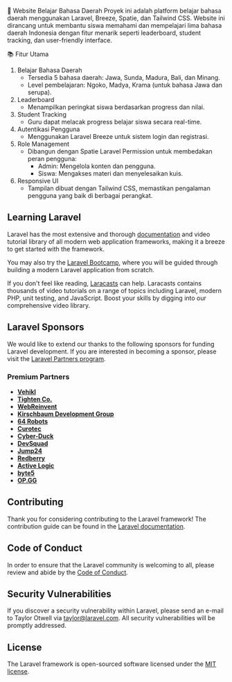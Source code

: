 🌟 Website Belajar Bahasa Daerah
Proyek ini adalah platform belajar bahasa daerah menggunakan Laravel, Breeze, Spatie, dan Tailwind CSS. Website ini dirancang untuk membantu siswa memahami dan mempelajari lima bahasa daerah Indonesia dengan fitur menarik seperti leaderboard, student tracking, dan user-friendly interface.

📚 Fitur Utama
1. Belajar Bahasa Daerah
    - Tersedia 5 bahasa daerah: Jawa, Sunda, Madura, Bali, dan Minang.
    - Level pembelajaran: Ngoko, Madya, Krama (untuk bahasa Jawa dan serupa).
2. Leaderboard
    - Menampilkan peringkat siswa berdasarkan progress dan nilai.
3. Student Tracking
    - Guru dapat melacak progress belajar siswa secara real-time.
4. Autentikasi Pengguna
   - Menggunakan Laravel Breeze untuk sistem login dan registrasi.
5. Role Management
   - Dibangun dengan Spatie Laravel Permission untuk membedakan peran pengguna:
        - Admin: Mengelola konten dan pengguna.
        - Siswa: Mengakses materi dan menyelesaikan kuis.
6. Responsive UI
   - Tampilan dibuat dengan Tailwind CSS, memastikan pengalaman pengguna yang baik di berbagai perangkat.

## Learning Laravel

Laravel has the most extensive and thorough [documentation](https://laravel.com/docs) and video tutorial library of all modern web application frameworks, making it a breeze to get started with the framework.

You may also try the [Laravel Bootcamp](https://bootcamp.laravel.com), where you will be guided through building a modern Laravel application from scratch.

If you don't feel like reading, [Laracasts](https://laracasts.com) can help. Laracasts contains thousands of video tutorials on a range of topics including Laravel, modern PHP, unit testing, and JavaScript. Boost your skills by digging into our comprehensive video library.

## Laravel Sponsors

We would like to extend our thanks to the following sponsors for funding Laravel development. If you are interested in becoming a sponsor, please visit the [Laravel Partners program](https://partners.laravel.com).

### Premium Partners

- **[Vehikl](https://vehikl.com/)**
- **[Tighten Co.](https://tighten.co)**
- **[WebReinvent](https://webreinvent.com/)**
- **[Kirschbaum Development Group](https://kirschbaumdevelopment.com)**
- **[64 Robots](https://64robots.com)**
- **[Curotec](https://www.curotec.com/services/technologies/laravel/)**
- **[Cyber-Duck](https://cyber-duck.co.uk)**
- **[DevSquad](https://devsquad.com/hire-laravel-developers)**
- **[Jump24](https://jump24.co.uk)**
- **[Redberry](https://redberry.international/laravel/)**
- **[Active Logic](https://activelogic.com)**
- **[byte5](https://byte5.de)**
- **[OP.GG](https://op.gg)**

## Contributing

Thank you for considering contributing to the Laravel framework! The contribution guide can be found in the [Laravel documentation](https://laravel.com/docs/contributions).

## Code of Conduct

In order to ensure that the Laravel community is welcoming to all, please review and abide by the [Code of Conduct](https://laravel.com/docs/contributions#code-of-conduct).

## Security Vulnerabilities

If you discover a security vulnerability within Laravel, please send an e-mail to Taylor Otwell via [taylor@laravel.com](mailto:taylor@laravel.com). All security vulnerabilities will be promptly addressed.

## License

The Laravel framework is open-sourced software licensed under the [MIT license](https://opensource.org/licenses/MIT).
